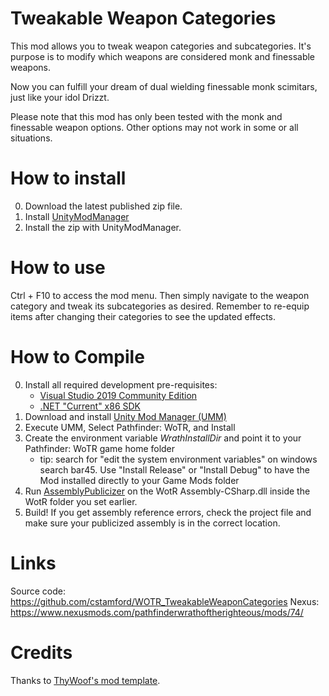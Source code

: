 # Tweakable Weapon Categories

This mod allows you to tweak weapon categories and subcategories. It's purpose is to modify which weapons are considered monk and finessable weapons.

Now you can fulfill your dream of dual wielding finessable monk scimitars, just like your idol Drizzt.

Please note that this mod has only been tested with the monk and finessable weapon options. Other options may not work in some or all situations.

# How to install

0. Download the latest published zip file.
1. Install [UnityModManager](https://www.nexusmods.com/site/mods/21)
2. Install the zip with UnityModManager.

# How to use

Ctrl + F10 to access the mod menu. Then simply navigate to the weapon category and tweak its subcategories as desired. Remember to re-equip items after changing their categories to see the updated effects.

# How to Compile

0. Install all required development pre-requisites:
	- [Visual Studio 2019 Community Edition](https://visualstudio.microsoft.com/downloads/)
	- [.NET "Current" x86 SDK](https://dotnet.microsoft.com/download/visual-studio-sdks)
1. Download and install [Unity Mod Manager (UMM)](https://www.nexusmods.com/site/mods/21)
2. Execute UMM, Select Pathfinder: WoTR, and Install
3. Create the environment variable *WrathInstallDir* and point it to your Pathfinder: WoTR game home folder
	- tip: search for "edit the system environment variables" on windows search bar45. Use "Install Release" or "Install Debug" to have the Mod installed directly to your Game Mods folder
4. Run [AssemblyPublicizer](https://github.com/CabbageCrow/AssemblyPublicizer) on the WotR Assembly-CSharp.dll inside the WotR folder you set earlier.
5. Build! If you get assembly reference errors, check the project file and make sure your publicized assembly is in the correct location.

# Links

Source code: https://github.com/cstamford/WOTR_TweakableWeaponCategories
Nexus: https://www.nexusmods.com/pathfinderwrathoftherighteous/mods/74/

# Credits

Thanks to [ThyWoof's mod template](https://github.com/ThyWoof/PathfinderWoTRModTemplate).
